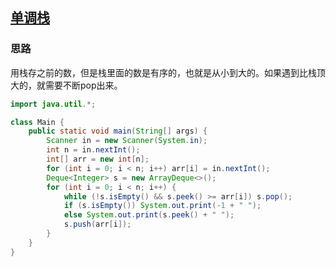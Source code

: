 ## [单调栈](https://www.acwing.com/problem/content/832/)

### 思路

用栈存之前的数，但是栈里面的数是有序的，也就是从小到大的。如果遇到比栈顶大的，就需要不断pop出来。

```java
import java.util.*;

class Main {
    public static void main(String[] args) {
        Scanner in = new Scanner(System.in);
        int n = in.nextInt();
        int[] arr = new int[n];
        for (int i = 0; i < n; i++) arr[i] = in.nextInt();
        Deque<Integer> s = new ArrayDeque<>();
        for (int i = 0; i < n; i++) {
            while (!s.isEmpty() && s.peek() >= arr[i]) s.pop();
            if (s.isEmpty()) System.out.print(-1 + " ");
            else System.out.print(s.peek() + " ");
            s.push(arr[i]);
        }
    }    
}
```

